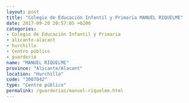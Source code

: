 ```yaml
---
layout: post
title: "Colegio de Educación Infantil y Primaria MANUEL RIQUELME"
date: 2017-09-20 20:57:05 +0200
categories:
- Colegio de Educación Infantil y Primaria
- alicante-alacant
- hurchillo
- Centro público
- guarderia
name: "MANUEL RIQUELME"
province: "Alicante/Alacant"
location: "Hurchillo"
code: "3007042"
type: "Centro público"
permalink: /guarderias/manuel-riquelme.html
---
```


